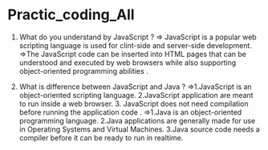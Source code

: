 # Practic_coding_All

1. What do you understand by JavaScript ?
   => JavaScript is a popular web scripting language is used for clint-side and server-side development.
   =>The JavaScript code can be inserted into HTML pages that can be understood and executed by web browsers while also supporting object-oriented programming abilities .

2. What is difference between JavaScript and Java ?
   =>1.JavaScript is an object-oriented scripting language.
   2.JavaScript application are meant to run inside a web browser. 3. JavaScript does not need compilation before running the application code .
   =>1.Java is an object-oriented programming language.
   2.Java applications are generally made for use in Operating Systems and Virtual Machines.
   3.Java source code needs a compiler before it can be ready to run in realtime.
